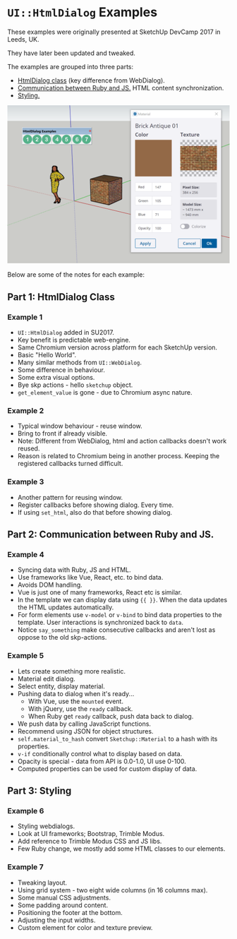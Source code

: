 # `UI::HtmlDialog` Examples

These examples were originally presented at SketchUp DevCamp 2017 in Leeds, UK.

They have later been updated and tweaked.

The examples are grouped into three parts:
* [HtmlDialog class](#part-1-htmldialog-class) (key difference from WebDialog).
* [Communication between Ruby and JS.](#part-2-communication-between-ruby-and-js) HTML content synchronization.
* [Styling.](#part-3-styling)

![](Screenshot.png)

Below are some of the notes for each example:

## Part 1: HtmlDialog Class

### Example 1

* `UI::HtmlDialog` added in SU2017.
* Key benefit is predictable web-engine.
*   Same Chromium version across platform for each SketchUp version.
* Basic "Hello World".
* Many similar methods from `UI::WebDialog`.
* Some difference in behaviour.
* Some extra visual options.
* Bye skp actions - hello `sketchup` object.
* `get_element_value` is gone - due to Chromium async nature.

### Example 2

* Typical window behaviour - reuse window.
* Bring to front if already visible.
* Note: Different from WebDialog, html and action callbacks doesn't work reused.
* Reason is related to Chromium being in another process. Keeping
  the registered callbacks turned difficult.

### Example 3

* Another pattern for reusing window.
* Register callbacks before showing dialog. Every time.
* If using `set_html`, also do that before showing dialog.

## Part 2: Communication between Ruby and JS.

### Example 4

* Syncing data with Ruby, JS and HTML.
* Use frameworks like Vue, React, etc. to bind data.
* Avoids DOM handling.
* Vue is just one of many frameworks, React etc is similar.
* In the template we can display data using `{{ }}`. When the data updates the
  HTML updates automatically.
* For form elements use `v-model` or `v-bind` to bind data properties to the
  template. User interactions is synchronized back to `data`.
* Notice `say_something` make consecutive callbacks and aren't lost as oppose to the old skp-actions.

### Example 5

* Lets create something more realistic.
* Material edit dialog.
* Select entity, display material.
* Pushing data to dialog when it's ready...
  * With Vue, use the `mounted` event.
  * With jQuery, use the `ready` callback.
  * When Ruby get `ready` callback, push data back to dialog.
* We push data by calling JavaScript functions.
* Recommend using JSON for object structures.
* `self.material_to_hash` convert `Sketchup::Material` to a hash with its properties.
* `v-if` conditionally control what to display based on data.
* Opacity is special - data from API is 0.0-1.0, UI use 0-100.
* Computed properties can be used for custom display of data.

## Part 3: Styling

### Example 6

* Styling webdialogs.
* Look at UI frameworks; Bootstrap, Trimble Modus.
* Add reference to Trimble Modus CSS and JS libs.
* Few Ruby change, we mostly add some HTML classes to our elements.

### Example 7

* Tweaking layout.
* Using grid system - two eight wide columns (in 16 columns max).
* Some manual CSS adjustments.
* Some padding around content.
* Positioning the footer at the bottom.
* Adjusting the input widths.
* Custom element for color and texture preview.
